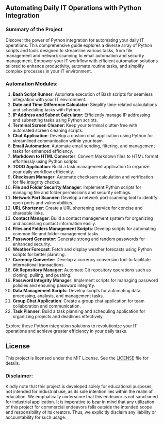## Automating Daily IT Operations with Python Integration

### **Summary of the Project**
Discover the power of Python integration for automating your daily IT operations. This comprehensive guide explores a diverse array of Python scripts and tools designed to streamline various tasks, from file management and network scanning to email automation and security management. Empower your IT workflow with efficient automation solutions tailored to enhance productivity, automate routine tasks, and simplify complex processes in your IT environment.

### **Automation Modules:**
1. **Bash Script Runner**: Automate execution of Bash scripts for seamless integration with your IT environment.
2. **Date and Time Difference Calculator**: Simplify time-related calculations and scheduling tasks with Python.
3. **IP Address and Subnet Calculator**: Efficiently manage IP addressing and subnetting tasks using Python scripts.
4. **Terminal Screen Cleaner**: Keep your terminal clutter-free with automated screen cleaning scripts.
5. **Chat Application**: Develop a custom chat application using Python for streamlined communication within your team.
6. **Email Automation**: Automate email sending, filtering, and management tasks for enhanced efficiency.
7. **Markdown to HTML Converter**: Convert Markdown files to HTML format effortlessly using Python scripts.
8. **TODO Application**: Build a task management application to organize your daily workflow efficiently.
9. **Checksum Manager**: Automate checksum calculation and verification for file integrity checks.
10. **File and Folder Security Manager**: Implement Python scripts for managing file and folder permissions and security settings.
11. **Network Port Scanner**: Develop a network port scanning tool to identify open ports and vulnerabilities.
12. **URL Shortener**: Create a URL shortening service for concise and shareable links.
13. **Contact Manager**: Build a contact management system for organizing and accessing contact information easily.
14. **Files and Folders Management Scripts**: Develop scripts for automating common file and folder management tasks.
15. **Password Generator**: Generate strong and random passwords for enhanced security.
16. **Weather Forecast**: Fetch and display weather forecasts using Python scripts for better planning.
17. **Currency Converter**: Develop a currency conversion tool to facilitate international transactions.
18. **Git Repository Manager**: Automate Git repository operations such as cloning, pulling, and pushing.
19. **Password Integrity Manager**: Implement scripts for managing password policies and ensuring password integrity.
20. **Data Management Scripts**: Develop scripts for automating data processing, analysis, and management tasks.
21. **Group Chat Application**: Create a group chat application for team collaboration and communication.
22. **Task Planner**: Build a task planning and scheduling application for organizing projects and deadlines effectively.

Explore these Python integration solutions to revolutionize your IT operations and achieve greater efficiency in your daily tasks.

## **License**
This project is licensed under the MIT License. See the [LICENSE](LICENSE) file for details.

### **Disclaimer:**
Kindly note that this project is developed solely for educational purposes, not intended for industrial use, as its sole intention lies within the realm of education. We emphatically underscore that this endeavor is not sanctioned for industrial application. It is imperative to bear in mind that any utilization of this project for commercial endeavors falls outside the intended scope and responsibility of its creators. Thus, we explicitly disclaim any liability or accountability for such usage.
